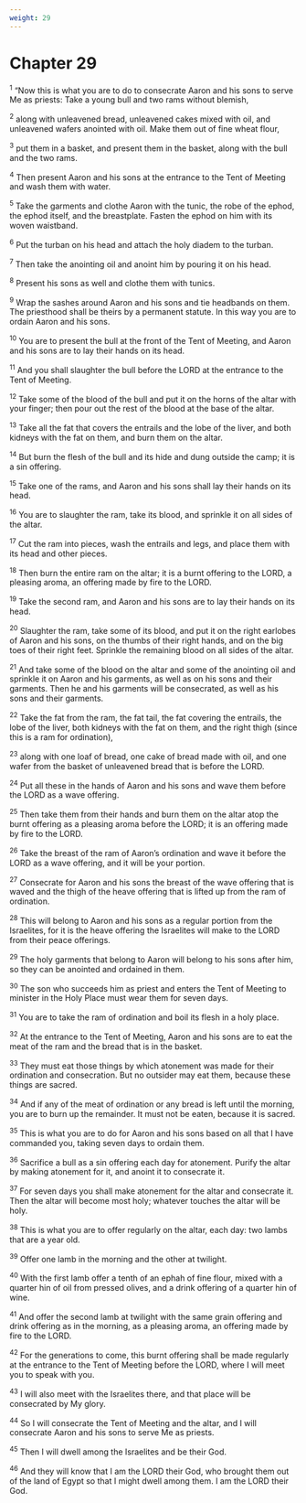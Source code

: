 ```yaml
---
weight: 29
---
```


# Chapter 29

<sup>1</sup> “Now this is what you are to do to consecrate Aaron and his sons to serve Me as priests: Take a young bull and two rams without blemish, 

<sup>2</sup> along with unleavened bread, unleavened cakes mixed with oil, and unleavened wafers anointed with oil. Make them out of fine wheat flour, 

<sup>3</sup> put them in a basket, and present them in the basket, along with the bull and the two rams. 

<sup>4</sup> Then present Aaron and his sons at the entrance to the Tent of Meeting and wash them with water. 

<sup>5</sup> Take the garments and clothe Aaron with the tunic, the robe of the ephod, the ephod itself, and the breastplate. Fasten the ephod on him with its woven waistband. 

<sup>6</sup> Put the turban on his head and attach the holy diadem to the turban. 

<sup>7</sup> Then take the anointing oil and anoint him by pouring it on his head. 

<sup>8</sup> Present his sons as well and clothe them with tunics. 

<sup>9</sup> Wrap the sashes around Aaron and his sons and tie headbands on them. The priesthood shall be theirs by a permanent statute. In this way you are to ordain Aaron and his sons. 

<sup>10</sup> You are to present the bull at the front of the Tent of Meeting, and Aaron and his sons are to lay their hands on its head. 

<sup>11</sup> And you shall slaughter the bull before the LORD at the entrance to the Tent of Meeting. 

<sup>12</sup> Take some of the blood of the bull and put it on the horns of the altar with your finger; then pour out the rest of the blood at the base of the altar. 

<sup>13</sup> Take all the fat that covers the entrails and the lobe of the liver, and both kidneys with the fat on them, and burn them on the altar. 

<sup>14</sup> But burn the flesh of the bull and its hide and dung outside the camp; it is a sin offering. 

<sup>15</sup> Take one of the rams, and Aaron and his sons shall lay their hands on its head. 

<sup>16</sup> You are to slaughter the ram, take its blood, and sprinkle it on all sides of the altar. 

<sup>17</sup> Cut the ram into pieces, wash the entrails and legs, and place them with its head and other pieces. 

<sup>18</sup> Then burn the entire ram on the altar; it is a burnt offering to the LORD, a pleasing aroma, an offering made by fire to the LORD. 

<sup>19</sup> Take the second ram, and Aaron and his sons are to lay their hands on its head. 

<sup>20</sup> Slaughter the ram, take some of its blood, and put it on the right earlobes of Aaron and his sons, on the thumbs of their right hands, and on the big toes of their right feet. Sprinkle the remaining blood on all sides of the altar. 

<sup>21</sup> And take some of the blood on the altar and some of the anointing oil and sprinkle it on Aaron and his garments, as well as on his sons and their garments. Then he and his garments will be consecrated, as well as his sons and their garments. 

<sup>22</sup> Take the fat from the ram, the fat tail, the fat covering the entrails, the lobe of the liver, both kidneys with the fat on them, and the right thigh (since this is a ram for ordination), 

<sup>23</sup> along with one loaf of bread, one cake of bread made with oil, and one wafer from the basket of unleavened bread that is before the LORD. 

<sup>24</sup> Put all these in the hands of Aaron and his sons and wave them before the LORD as a wave offering. 

<sup>25</sup> Then take them from their hands and burn them on the altar atop the burnt offering as a pleasing aroma before the LORD; it is an offering made by fire to the LORD. 

<sup>26</sup> Take the breast of the ram of Aaron’s ordination and wave it before the LORD as a wave offering, and it will be your portion. 

<sup>27</sup> Consecrate for Aaron and his sons the breast of the wave offering that is waved and the thigh of the heave offering that is lifted up from the ram of ordination. 

<sup>28</sup> This will belong to Aaron and his sons as a regular portion from the Israelites, for it is the heave offering the Israelites will make to the LORD from their peace offerings. 

<sup>29</sup> The holy garments that belong to Aaron will belong to his sons after him, so they can be anointed and ordained in them. 

<sup>30</sup> The son who succeeds him as priest and enters the Tent of Meeting to minister in the Holy Place must wear them for seven days. 

<sup>31</sup> You are to take the ram of ordination and boil its flesh in a holy place. 

<sup>32</sup> At the entrance to the Tent of Meeting, Aaron and his sons are to eat the meat of the ram and the bread that is in the basket. 

<sup>33</sup> They must eat those things by which atonement was made for their ordination and consecration. But no outsider may eat them, because these things are sacred. 

<sup>34</sup> And if any of the meat of ordination or any bread is left until the morning, you are to burn up the remainder. It must not be eaten, because it is sacred. 

<sup>35</sup> This is what you are to do for Aaron and his sons based on all that I have commanded you, taking seven days to ordain them. 

<sup>36</sup> Sacrifice a bull as a sin offering each day for atonement. Purify the altar by making atonement for it, and anoint it to consecrate it. 

<sup>37</sup> For seven days you shall make atonement for the altar and consecrate it. Then the altar will become most holy; whatever touches the altar will be holy. 

<sup>38</sup> This is what you are to offer regularly on the altar, each day: two lambs that are a year old. 

<sup>39</sup> Offer one lamb in the morning and the other at twilight. 

<sup>40</sup> With the first lamb offer a tenth of an ephah of fine flour, mixed with a quarter hin of oil from pressed olives, and a drink offering of a quarter hin of wine. 

<sup>41</sup> And offer the second lamb at twilight with the same grain offering and drink offering as in the morning, as a pleasing aroma, an offering made by fire to the LORD. 

<sup>42</sup> For the generations to come, this burnt offering shall be made regularly at the entrance to the Tent of Meeting before the LORD, where I will meet you to speak with you. 

<sup>43</sup> I will also meet with the Israelites there, and that place will be consecrated by My glory. 

<sup>44</sup> So I will consecrate the Tent of Meeting and the altar, and I will consecrate Aaron and his sons to serve Me as priests. 

<sup>45</sup> Then I will dwell among the Israelites and be their God. 

<sup>46</sup> And they will know that I am the LORD their God, who brought them out of the land of Egypt so that I might dwell among them. I am the LORD their God. 


